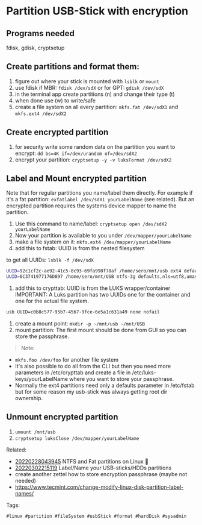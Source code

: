 # Partition USB-Stick with encryption

## Programs needed

fdisk, gdisk, cryptsetup

## Create partitions and format them:

1. figure out where your stick is mounted with `lsblk` or `mount`
1. use fdisk if MBR: `fdisk /dev/sdX` or for GPT: `gdisk /dev/sdX`
1. in the terminal app create partitions (n) and change their type (t)
1. when done use (w) to write/safe
1. create a file system on all every partition: `mkfs.fat /dev/sdX1` and 
`mkfs.ext4 /dev/sdX2`  

## Create encrypted partition

1. for security write some random data on the partition you want to encrypt:
`dd bs=4K if=/dev/urandom of=/dev/sdX2`
1. encrypt your partition: `cryptsetup -y -v luksFormat /dev/sdX2`

## Label and Mount encrypted partition

Note that for regular partitions you name/label them directly. For example if 
it's a fat partition: `exfatlabel /dev/sdX1 yourLabelName` (see related). But an 
encrypted partition requires the systems device mapper to name the partition.

1. Use this command to name/label: `cryptsetup open /dev/sdX2 yourLabelName`
1. Now your partition is available to you under `/dev/mapper/yourLabelName`
1. make a file system on it: `mkfs.ext4 /dev/mapper/yourLabelName`
1. add this to fstab: UUID is from the nested filesystem 

to get all UUIDs: `lsblk -f /dev/sdX`


```bash
UUID=92c1cf2c-ae92-41c5-8c93-69fa998f78af /home/sero/mnt/usb ext4 defaults,nls=utf8,umask=000,dmask=027,fmask=137,uid=1000,gid=1000 0 0
UUID=0C3741977176D897 /home/sero/mnt/USB ntfs-3g defaults,nls=utf8,umask=000,dmask=027,fmask=137,uid=1000,gid=1000 0 0
```

1. add this to crypttab: UUID is from the LUKS wrapper/container   
IMPORTANT: A Luks partition has two UUIDs one for the container and one for the 
actual file system.

```bash
usb UUID=c0b8c577-95b7-4567-9fce-6e5a1c631a49 none nofail
```

1. create a mount point: `mkdir -p ~/mnt/usb ~/mnt/USB`
1. mount partition: The first mount should be done from GUI so you can
store the passphrase. 

> Note: 
* `mkfs.foo /dev/foo` for another file system  
* It's also possible to do all from the CLI but then you need more 
parameters in /etc/crypttab and create a file in /etc/luks-keys/yourLabelName 
where you want to store your passphrase.  
* Normally the ext4 partitions need only a defaults parameter in /etc/fstab
but for some reason my usb-stick was always getting root dir ownership.

## Unmount encrypted partition

1. `umount /mnt/usb`
1. `cryptsetup luksClose /dev/mapper/yourLabelName`


Related:

* [20220228043945](/20220228043945/) NTFS and Fat partitions on Linux 🐧
* [20220302215119](/20220302215119/) Label/Name your USB-sticks/HDDs partitions
* create another zettel how to store encryption passphrase (maybe not needed)
* <https://www.tecmint.com/change-modify-linux-disk-partition-label-names/>

Tags:

    #linux #partition #fileSystem #usbStick #format #hardDisk #sysadmin
